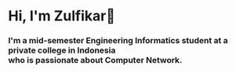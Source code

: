 # Hi, I'm Zulfikar👋


<h3> I'm a mid-semester Engineering Informatics student at a private college in Indonesia <br> who is passionate about Computer Network. </h3>

